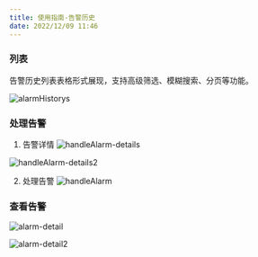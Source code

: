 ```yaml
---
title: 使用指南-告警历史
date: 2022/12/09 11:46
---
```


### 列表
告警历史列表表格形式展现，支持高级筛选、模糊搜索、分页等功能。

![alarmHistorys](_content/Masa.Stack.Docs/img/stack/doc/alert/alarmHistorys.png)

### 处理告警
1. 告警详情
![handleAlarm-details](_content/Masa.Stack.Docs/img/stack/doc/alert/handleAlarm-details.png)

![handleAlarm-details2](_content/Masa.Stack.Docs/img/stack/doc/alert/handleAlarm-details2.png)

2. 处理告警
![handleAlarm](_content/Masa.Stack.Docs/img/stack/doc/alert/handleAlarm.png)

### 查看告警

![alarm-detail](_content/Masa.Stack.Docs/img/stack/doc/alert/alarm-detail.png)

![alarm-detail2](_content/Masa.Stack.Docs/img/stack/doc/alert/alarm-detail2.png)